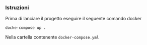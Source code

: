 ### Istruzioni 
Prima di lanciare il progetto eseguire il seguente comando docker

```docke-compose up .```

Nella cartella contenente ```docker-compose.yml```